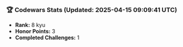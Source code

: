 ### 🏆 Codewars Stats (Updated: 2025-04-15 09:09:41 UTC)

- **Rank:** 8 kyu
- **Honor Points:** 3
- **Completed Challenges:** 1
